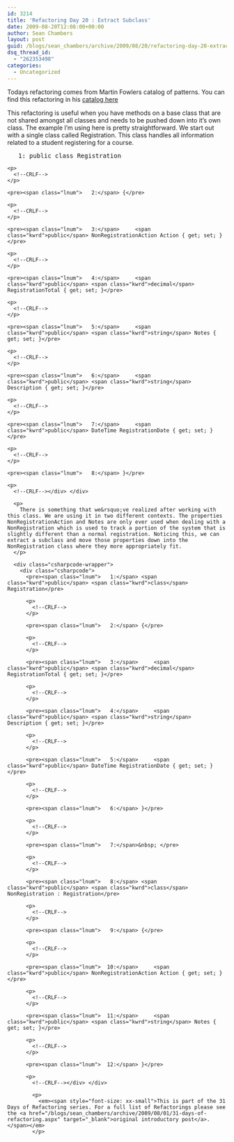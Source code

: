 ```yaml
---
id: 3214
title: 'Refactoring Day 20 : Extract Subclass'
date: 2009-08-20T12:08:00+00:00
author: Sean Chambers
layout: post
guid: /blogs/sean_chambers/archive/2009/08/20/refactoring-day-20-extract-subclass.aspx
dsq_thread_id:
  - "262353498"
categories:
  - Uncategorized
---
```

Todays refactoring comes from Martin Fowlers catalog of patterns. You can find this refactoring in his <a href="http://refactoring.com/catalog/extractSubclass.html" target="_blank">catalog here</a>

This refactoring is useful when you have methods on a base class that are not shared amongst all classes and needs to be pushed down into it&rsquo;s own class. The example I&rsquo;m using here is pretty straightforward. We start out with a single class called Registration. This class handles all information related to a student registering for a course.

<div class="csharpcode-wrapper">
  <div class="csharpcode">
    <pre><span class="lnum">   1:</span> <span class="kwrd">public</span> <span class="kwrd">class</span> Registration</pre>
    
    <p>
      <!--CRLF-->
    </p>
    
    <pre><span class="lnum">   2:</span> {</pre>
    
    <p>
      <!--CRLF-->
    </p>
    
    <pre><span class="lnum">   3:</span>     <span class="kwrd">public</span> NonRegistrationAction Action { get; set; }</pre>
    
    <p>
      <!--CRLF-->
    </p>
    
    <pre><span class="lnum">   4:</span>     <span class="kwrd">public</span> <span class="kwrd">decimal</span> RegistrationTotal { get; set; }</pre>
    
    <p>
      <!--CRLF-->
    </p>
    
    <pre><span class="lnum">   5:</span>     <span class="kwrd">public</span> <span class="kwrd">string</span> Notes { get; set; }</pre>
    
    <p>
      <!--CRLF-->
    </p>
    
    <pre><span class="lnum">   6:</span>     <span class="kwrd">public</span> <span class="kwrd">string</span> Description { get; set; }</pre>
    
    <p>
      <!--CRLF-->
    </p>
    
    <pre><span class="lnum">   7:</span>     <span class="kwrd">public</span> DateTime RegistrationDate { get; set; }</pre>
    
    <p>
      <!--CRLF-->
    </p>
    
    <pre><span class="lnum">   8:</span> }</pre>
    
    <p>
      <!--CRLF--></div> </div> 
      
      <p>
        There is something that we&rsquo;ve realized after working with this class. We are using it in two different contexts. The properties NonRegistrationAction and Notes are only ever used when dealing with a NonRegistration which is used to track a portion of the system that is slightly different than a normal registration. Noticing this, we can extract a subclass and move those properties down into the NonRegistration class where they more appropriately fit.
      </p>
      
      <div class="csharpcode-wrapper">
        <div class="csharpcode">
          <pre><span class="lnum">   1:</span> <span class="kwrd">public</span> <span class="kwrd">class</span> Registration</pre>
          
          <p>
            <!--CRLF-->
          </p>
          
          <pre><span class="lnum">   2:</span> {</pre>
          
          <p>
            <!--CRLF-->
          </p>
          
          <pre><span class="lnum">   3:</span>     <span class="kwrd">public</span> <span class="kwrd">decimal</span> RegistrationTotal { get; set; }</pre>
          
          <p>
            <!--CRLF-->
          </p>
          
          <pre><span class="lnum">   4:</span>     <span class="kwrd">public</span> <span class="kwrd">string</span> Description { get; set; }</pre>
          
          <p>
            <!--CRLF-->
          </p>
          
          <pre><span class="lnum">   5:</span>     <span class="kwrd">public</span> DateTime RegistrationDate { get; set; }</pre>
          
          <p>
            <!--CRLF-->
          </p>
          
          <pre><span class="lnum">   6:</span> }</pre>
          
          <p>
            <!--CRLF-->
          </p>
          
          <pre><span class="lnum">   7:</span>&nbsp; </pre>
          
          <p>
            <!--CRLF-->
          </p>
          
          <pre><span class="lnum">   8:</span> <span class="kwrd">public</span> <span class="kwrd">class</span> NonRegistration : Registration</pre>
          
          <p>
            <!--CRLF-->
          </p>
          
          <pre><span class="lnum">   9:</span> {</pre>
          
          <p>
            <!--CRLF-->
          </p>
          
          <pre><span class="lnum">  10:</span>     <span class="kwrd">public</span> NonRegistrationAction Action { get; set; }</pre>
          
          <p>
            <!--CRLF-->
          </p>
          
          <pre><span class="lnum">  11:</span>     <span class="kwrd">public</span> <span class="kwrd">string</span> Notes { get; set; }</pre>
          
          <p>
            <!--CRLF-->
          </p>
          
          <pre><span class="lnum">  12:</span> }</pre>
          
          <p>
            <!--CRLF--></div> </div> 
            
            <p>
              <em><span style="font-size: xx-small">This is part of the 31 Days of Refactoring series. For a full list of Refactorings please see the <a href="/blogs/sean_chambers/archive/2009/08/01/31-days-of-refactoring.aspx" target="_blank">original introductory post</a>.</span></em>
            </p>